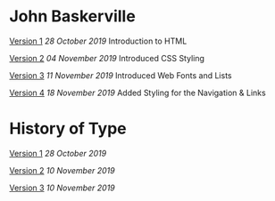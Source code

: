 # John Baskerville

[Version 1](https://joelk3009.github.io/john_baskerville/john_baskerville.html)
*28 October 2019*
Introduction to HTML

[Version 2](https://joelk3009.github.io/john_baskerville/john_baskerville2.html)
*04 November 2019*
Introduced CSS Styling

[Version 3](https://joelk3009.github.io/john_baskerville/john_baskerville3.html)
*11 November 2019*
Introduced Web Fonts and Lists

[Version 4](https://joelk3009.github.io/john_baskerville/john_baskerville4.html)
*18 November 2019*
Added Styling for the Navigation & Links

# History of Type

[Version 1](https://joelk3009.github.io/john_baskerville/history.html)
*28 October 2019*

[Version 2](https://joelk3009.github.io/john_baskerville/history2.html)
*10 November 2019*

[Version 3](https://joelk3009.github.io/john_baskerville/history3.html)
*10 November 2019*